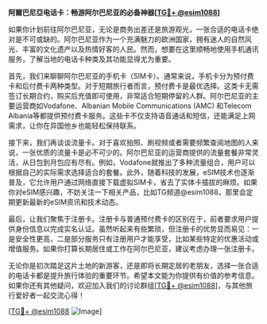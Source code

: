 **阿爾巴尼亞电话卡：畅游阿尔巴尼亚的必备神器[[TG💪+ @esim1088](https://t.me/s/esim1088)]**

如果你计划前往阿尔巴尼亚，无论是商务出差还是旅游观光，一张合适的电话卡绝对是不可或缺的。阿尔巴尼亚作为一个充满魅力的欧洲国家，拥有迷人的自然风光、丰富的文化遗产以及热情好客的人民。然而，想要在这里顺畅地使用手机通讯服务，了解当地的电话卡种类及其功能显得尤为重要。

首先，我们来聊聊阿尔巴尼亚的手机卡（SIM卡）。通常来说，手机卡分为预付费卡和后付费卡两种类型。对于短期旅行者而言，预付费卡是最优选择。这类卡无需签订长期合约，购买后充值即可使用，非常适合短期停留的人群。阿尔巴尼亚的主要运营商如Vodafone、Albanian Mobile Communications (AMC) 和Telecom Albania等都提供预付费卡服务。这些卡不仅支持语音通话和短信，还能满足上网需求，让你在异国他乡也能轻松保持联系。

接下来，我们再谈谈流量卡。对于喜欢拍照、刷视频或者需要频繁查阅地图的人来说，一张优质的流量卡是必不可少的。阿尔巴尼亚的运营商提供的流量套餐非常灵活，从日包到月包应有尽有。例如，Vodafone就推出了多种流量组合，用户可以根据自己的实际需求选择适合的套餐。此外，随着科技的发展，eSIM技术也逐渐普及，它允许用户通过网络直接下载虚拟SIM卡，省去了实体卡插拔的麻烦。如果你对eSIM感兴趣，不妨关注一下相关产品，比如TG频道@esim1088，那里会定期更新最新的eSIM资讯和技术动态。

最后，让我们聚焦于注册卡。注册卡与普通预付费卡的区别在于，前者要求用户提供身份信息以完成实名认证。虽然听起来有些繁琐，但注册卡的优势显而易见：一是安全性更高，二是部分服务只有注册用户才能享受，比如某些特定的优惠活动或增值服务。如果你打算长期居住或工作在阿尔巴尼亚，建议考虑办理一张注册卡。

无论你是初次踏足这片土地的新游客，还是即将长期定居的老朋友，选择一张合适的电话卡都是提升旅行体验的重要环节。希望本文能为你提供有价值的参考信息。如果你还有其他疑问，欢迎加入我们的讨论群组[[TG💪+ @esim1088](https://t.me/s/esim1088)]，与其他旅行爱好者一起交流心得！

[[TG💪+ @esim1088](https://t.me/s/esim1088) ![Image](https://i.postimg.cc/4NQfJmqS/Snipaste-2025-05-13-00-14-12.png)]